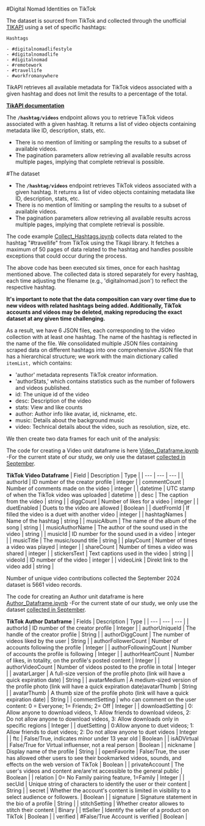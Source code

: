 #Digital Nomad Identities on TikTok

The dataset is sourced from TikTok and collected through the unofficial [TIKAPI](https://tikapi.io/) using a set of specific hashtags:
    
    Hashtags
    
    - #digitalnomadlifestyle
    - #digitalnomadlife
    - #digitalnomad
    - #remotework
    - #travellife
    - #workfromanywhere
    
TikAPI retrieves all available metadata for TikTok videos associated with a given hashtag and does not limit the results to a percentage of the total. 

 **[TikAPI documentation](https://tikapi.io/documentation/#tag/Profile)**

The **`/hashtag/videos`** endpoint allows you to retrieve TikTok videos associated with a given hashtag. It returns a list of video objects containing metadata like ID, description, stats, etc.
- There is no mention of limiting or sampling the results to a subset of available videos.
- The pagination parameters allow retrieving all available results across multiple pages, implying that complete retrieval is possible.

#The dataset
- The **`/hashtag/videos`** endpoint retrieves TikTok videos associated with a given hashtag. It returns a list of video objects containing metadata like ID, description, stats, etc.
- There is no mention of limiting or sampling the results to a subset of available videos.
- The pagination parameters allow retrieving all available results across multiple pages, implying that complete retrieval is possible.

The code example [Collect_Hashtags.ipynb](https://github.com/kargam0167/TikTok/blob/main/Collect_hashtags.ipynb) collects data related to the hashtag "#travellife" from TikTok using the Tikapi library. It fetches a maximum of 50 pages of data related to the hashtag and handles possible exceptions that could occur during the process.

The above code has been executed six times, once for each hashtag mentioned above. The collected data is stored separately for every hashtag, each time adjusting the filename (e.g., 'digitalnomad.json') to reflect the respective hashtag.

**It's important to note that the data composition can vary over time due to new videos with related hashtags being added. Additionally, TikTok accounts and videos may be deleted, making reproducing the exact dataset at any given time challenging.**

As a result, we have 6 JSON files, each corresponding to the video collection with at least one hashtag. The name of the hashtag is reflected in the name of the file. 
We consolidated multiple JSON files containing scraped data on different hashtags into one comprehensive JSON file that has a hierarchical structure; we work with the main dictionary called `itemList,` which contains:

- 'author' metadata represents TikTok creator information.
- 'authorStats,' which contains statistics such as the number of followers and videos published.
- id: The unique id of the video
- desc: Description of the video
- stats: View and like counts
- author: Author info like avatar, id, nickname, etc.
- music: Details about the background music
- video: Technical details about the video, such as resolution, size, etc.

We then create two data frames for each unit of the analysis:

The code for creating a Video unit dataframe is here [Video_Dataframe.ipynb](https://github.com/kargam0167/TikTok/blob/main/Video_Dataframe.ipynb) 
-For the current state of our study, we only use the dataset [collected in September](https://github.com/kargam0167/TikTok/blob/main/Author_DataFrame.ipynb).

**TikTok Video Dataframe**
| Field | Description | Type |
| --- | --- | --- |
| authorId | ID number of the creator profile | integer |
| commentCount | Number of comments made on the video | integer |
| datetime | UTC stamp of when the TikTok video was uploaded | datetime |
| desc | The caption from the video | string |
| diggCount | Number of likes for a video | integer |
| duetEnabled | Duets to the video are allowed | Boolean |
| duetFromId | If filled the video is a duet with another video | integer |
| hashtagNames | Name of the hashtag | string |
| musicAlbum | The name of the album of the song | string |
| musicAuthorName | The author of the sound used in the video | string |
| musicId | ID number for the sound used in a video | integer |
| musicTitle | The music/sound title | string |
| playCount | Number of times a video was played | integer |
| shareCount | Number of times a video was shared | integer |
| stickersText | Text captions used in the video | string |
| videoId | ID number of the video | integer |
| videoLink | Direkt link to the video add | string |


Number of unique video contributions collected the September 2024 dataset is 5661 video records.


The code for creating an Author unit dataframe is here [Author_Dataframe.ipynb](https://github.com/kargam0167/TikTok/blob/main/Author_Dataframe.ipynb)
-For the current state of our study, we only use the dataset [collected in September](https://github.com/kargam0167/TikTok/blob/main/Video_DataFrame.ipynb).

**TikTok Author Dataframe**
| Fields | Description | Type |
| --- | --- | --- |
| authorId | ID number of the creator profile | Integer |
| authorUniqueId | The handle of the creator profile | String |
| authorDiggCount | The number of videos liked by the user | String |
| authorFollowerCount | Number of accounts following the profile | Integer |
| authorFollowingCount | Number of accounts the profile is following | Integer |
| authorHeartCount | Number of likes, in totality, on the profile's posted content | Integer |
| authorVideoCount | Number of videos posted to the profile in total | Integer |
| avatarLarger | A full-size version of the profile photo (link will have a quick expiration date) | String |
| avatarMedium | A medium-sized version of the profile photo (link will have a quick expiration date)avatarThumb | String |
| avatarThumb | A thumb size of the profile photo (link will have a quick expiration date) | String |
| commentSetting | who can comment on the user content: 0 = Everyone; 1= Friends; 2= Off | Integer |
| downloadSetting | 0: Allow anyone to download videos, 1: Allow friends to download videos, 2: Do not allow anyone to download videos, 3: Allow downloads only in specific regions | Integer |
| duetSetting | 0:Allow anyone to duet videos; 1: Allow friends to duet videos; 2: Do not allow anyone to duet videos | Integer |
| ftc | False/True, indicates minor under 13 year old | Boolean |
| isADVirtual | False/True for Virtual influenser, not a real person | Boolean |
| nickname | Display name of the profile | String |
| openFavorite | False/True, the user has allowed other users to see their bookmarked videos, sounds, and effects on the web version of TikTok | Boolean |
| privateAccount | The user's videos and content are/are'nt accessible to the general public | Boolean |
| relation | 0= No Family pairing feature, 1=Family | Integer |
| secUid | Unique string of characters to identify the user or their content | String |
| secret | Whether the account's content is limited in visibility to a select audience or followers. | Boolean |
| signature | Signature statement in the bio of a profile | String |
| stitchSetting | Whether creator allowes to stitch their content | Binary |
| ttSeller | Identify the seller of a product on TikTok | Boolean |
| verified | #False/True Account is verified | Boolean |



